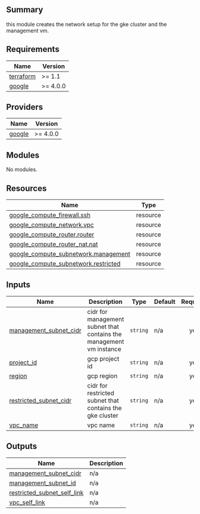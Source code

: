 ## Summary
this module creates the network setup for the gke cluster and the management vm.

## Requirements

| Name | Version |
|------|---------|
| <a name="requirement_terraform"></a> [terraform](#requirement\_terraform) | >= 1.1 |
| <a name="requirement_google"></a> [google](#requirement\_google) | >= 4.0.0 |

## Providers

| Name | Version |
|------|---------|
| <a name="provider_google"></a> [google](#provider\_google) | >= 4.0.0 |

## Modules

No modules.

## Resources

| Name | Type |
|------|------|
| [google_compute_firewall.ssh](https://registry.terraform.io/providers/hashicorp/google/latest/docs/resources/compute_firewall) | resource |
| [google_compute_network.vpc](https://registry.terraform.io/providers/hashicorp/google/latest/docs/resources/compute_network) | resource |
| [google_compute_router.router](https://registry.terraform.io/providers/hashicorp/google/latest/docs/resources/compute_router) | resource |
| [google_compute_router_nat.nat](https://registry.terraform.io/providers/hashicorp/google/latest/docs/resources/compute_router_nat) | resource |
| [google_compute_subnetwork.management](https://registry.terraform.io/providers/hashicorp/google/latest/docs/resources/compute_subnetwork) | resource |
| [google_compute_subnetwork.restricted](https://registry.terraform.io/providers/hashicorp/google/latest/docs/resources/compute_subnetwork) | resource |

## Inputs

| Name | Description | Type | Default | Required |
|------|-------------|------|---------|:--------:|
| <a name="input_management_subnet_cidr"></a> [management\_subnet\_cidr](#input\_management\_subnet\_cidr) | cidr for management subnet that contains the management vm instance | `string` | n/a | yes |
| <a name="input_project_id"></a> [project\_id](#input\_project\_id) | gcp project id | `string` | n/a | yes |
| <a name="input_region"></a> [region](#input\_region) | gcp region | `string` | n/a | yes |
| <a name="input_restricted_subnet_cidr"></a> [restricted\_subnet\_cidr](#input\_restricted\_subnet\_cidr) | cidr for restricted subnet that contains the gke cluster | `string` | n/a | yes |
| <a name="input_vpc_name"></a> [vpc\_name](#input\_vpc\_name) | vpc name | `string` | n/a | yes |

## Outputs

| Name | Description |
|------|-------------|
| <a name="output_management_subnet_cidr"></a> [management\_subnet\_cidr](#output\_management\_subnet\_cidr) | n/a |
| <a name="output_management_subnet_id"></a> [management\_subnet\_id](#output\_management\_subnet\_id) | n/a |
| <a name="output_restricted_subnet_self_link"></a> [restricted\_subnet\_self\_link](#output\_restricted\_subnet\_self\_link) | n/a |
| <a name="output_vpc_self_link"></a> [vpc\_self\_link](#output\_vpc\_self\_link) | n/a |
